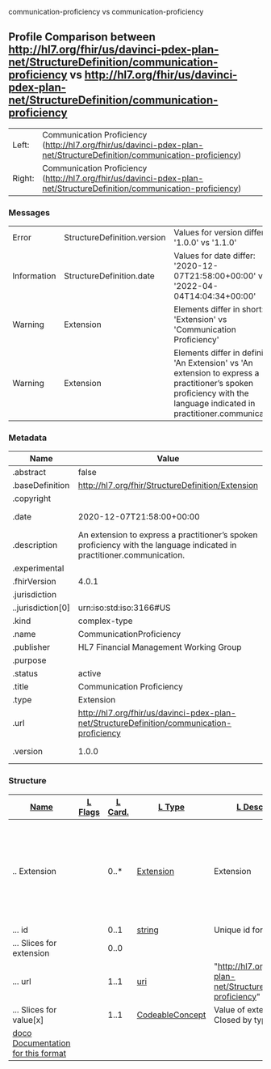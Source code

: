 ﻿

communication-proficiency vs communication-proficiency

## Profile Comparison between http://hl7.org/fhir/us/davinci-pdex-plan-net/StructureDefinition/communication-proficiency vs http://hl7.org/fhir/us/davinci-pdex-plan-net/StructureDefinition/communication-proficiency

|  |  |
| --- | --- |
| Left: | Communication Proficiency (http://hl7.org/fhir/us/davinci-pdex-plan-net/StructureDefinition/communication-proficiency) |
| Right: | Communication Proficiency (http://hl7.org/fhir/us/davinci-pdex-plan-net/StructureDefinition/communication-proficiency) |

### Messages

|  |  |  |
| --- | --- | --- |
| Error | StructureDefinition.version | Values for version differ: '1.0.0' vs '1.1.0' |
| Information | StructureDefinition.date | Values for date differ: '2020-12-07T21:58:00+00:00' vs '2022-04-04T14:04:34+00:00' |
| Warning | Extension | Elements differ in short: 'Extension' vs 'Communication Proficiency' |
| Warning | Extension | Elements differ in definition: 'An Extension' vs 'An extension to express a practitioner’s spoken proficiency with the language indicated in practitioner.communication.' |

### Metadata

| Name | Value | | Comments |
| --- | --- | --- | --- |
| .abstract | false | |  |
| .baseDefinition | http://hl7.org/fhir/StructureDefinition/Extension | |  |
| .copyright |  | |  |
| .date | 2020-12-07T21:58:00+00:00 | 2022-04-04T14:04:34+00:00 | * Values Differ |
| .description | An extension to express a practitioner’s spoken proficiency with the language indicated in practitioner.communication. | |  |
| .experimental |  | |  |
| .fhirVersion | 4.0.1 | |  |
| .jurisdiction |  | |  |
| ..jurisdiction[0] | urn:iso:std:iso:3166#US | |  |
| .kind | complex-type | |  |
| .name | CommunicationProficiency | |  |
| .publisher | HL7 Financial Management Working Group | |  |
| .purpose |  | |  |
| .status | active | |  |
| .title | Communication Proficiency | |  |
| .type | Extension | |  |
| .url | http://hl7.org/fhir/us/davinci-pdex-plan-net/StructureDefinition/communication-proficiency | |  |
| .version | 1.0.0 | 1.1.0 | * Values Differ |

### Structure

| [Name](http://hl7.org/fhir/formats.html#table "The logical name of the element") | [L Flags](http://hl7.org/fhir/formats.html#table "Information about the use of the element - Left Structure") | [L Card.](http://hl7.org/fhir/formats.html#table "Minimum and Maximum # of times the the element can appear in the instance - Left Structure") | [L Type](http://hl7.org/fhir/formats.html#table "Reference to the type of the element - Left Structure") | [L Description & Constraints](http://hl7.org/fhir/formats.html#table "Additional information about the element - Left Structure") | [R Flags](http://hl7.org/fhir/formats.html#table "Information about the use of the element - Left Structure") | [R Card.](http://hl7.org/fhir/formats.html#table "Minimum and Maximum # of times the the element can appear in the instance - Left Structure") | [L Type](http://hl7.org/fhir/formats.html#table "Reference to the type of the element - Left Structure") | [L Description & Constraints](http://hl7.org/fhir/formats.html#table "Additional information about the element - Left Structure") | [Comments](http://hl7.org/fhir/formats.html#table "Comments about the comparison")[doco](http://hl7.org/fhir/formats.html#table "Legend for this format") |
| --- | --- | --- | --- | --- | --- | --- | --- | --- | --- |
| .. Extension |  | 0..\* | [Extension](http://hl7.org/fhir/R4/extensibility.html#Extension) | Extension |  | 0..\* | [Extension](http://hl7.org/fhir/R4/extensibility.html#Extension) | Communication Proficiency | * Elements differ in short: 'Extension' vs 'Communication Proficiency' * Elements differ in definition: 'An Extension' vs 'An extension to express a practitioner’s spoken proficiency with the language indicated in practitioner.communication.' |
| ... id |  | 0..1 | [string](http://hl7.org/fhir/R4/datatypes.html#string) | Unique id for inter-element referencing |  | 0..1 | [string](http://hl7.org/fhir/R4/datatypes.html#string) | Unique id for inter-element referencing |  |
| ... Slices for extension |  | 0..0 |  |  |  | 0..0 |  |  |  |
| ... url |  | 1..1 | [uri](http://hl7.org/fhir/R4/datatypes.html#uri) | "http://hl7.org/fhir/us/davinci-pdex-plan-net/StructureDefinition/communication-proficiency" |  | 1..1 | [uri](http://hl7.org/fhir/R4/datatypes.html#uri) | "http://hl7.org/fhir/us/davinci-pdex-plan-net/StructureDefinition/communication-proficiency" |  |
| ... Slices for value[x] |  | 1..1 | [CodeableConcept](http://hl7.org/fhir/R4/datatypes.html#CodeableConcept) | Value of extension Slice: Unordered, Closed by type:$this |  | 1..1 | [CodeableConcept](http://hl7.org/fhir/R4/datatypes.html#CodeableConcept) | Value of extension Slice: Unordered, Closed by type:$this |  |
| [doco Documentation for this format](http://hl7.org/fhir/formats.html#table "Legend for this format") | | | | | | | | | |